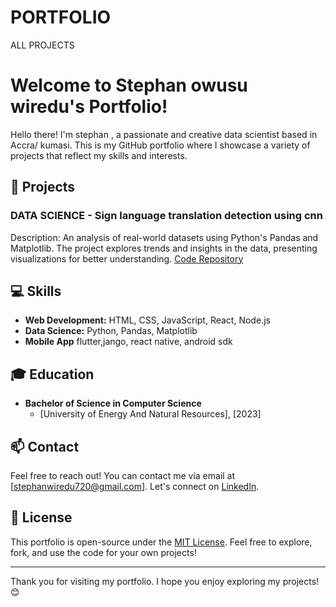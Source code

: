 # PORTFOLIO
ALL PROJECTS

# Welcome to Stephan owusu wiredu's Portfolio!

Hello there! I'm stephan , a passionate and creative data scientist based in Accra/ kumasi. This is my GitHub portfolio where I showcase a variety of projects that reflect my skills and interests.

## 🚀 Projects


### DATA SCIENCE - Sign language translation detection using cnn

Description: An analysis of real-world datasets using Python's Pandas and Matplotlib. The project explores trends and insights in the data, presenting visualizations for better understanding.
 [Code Repository](https://github.com/StephanWiredu/PORTFOLIO.git)

## 💻 Skills

- **Web Development:** HTML, CSS, JavaScript, React, Node.js
- **Data Science:** Python, Pandas, Matplotlib
- **Mobile App** flutter,jango, react native, android sdk

## 🎓 Education

- **Bachelor of Science in Computer Science**
  - [University of Energy And Natural Resources], [2023]

## 📫 Contact

Feel free to reach out! You can contact me via email at [stephanwiredu720@gmail.com]. Let's connect on [LinkedIn](www.linkedin.com/in/stephan-owusu-wiredu).

## 📄 License

This portfolio is open-source under the [MIT License](http://www.apache.org/licenses/). Feel free to explore, fork, and use the code for your own projects!

---

Thank you for visiting my portfolio. I hope you enjoy exploring my projects! 😊

